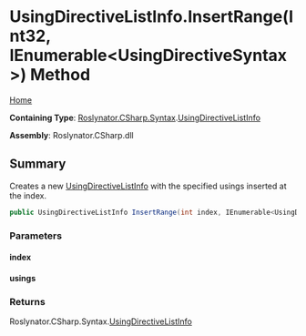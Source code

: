 # UsingDirectiveListInfo\.InsertRange\(Int32, IEnumerable\<UsingDirectiveSyntax>\) Method <a name="_Top"></a>

[Home](../../../../../README.md)

**Containing Type**: [Roslynator.CSharp.Syntax](../../README.md#_Top)\.[UsingDirectiveListInfo](../README.md#_Top)

**Assembly**: Roslynator\.CSharp\.dll

## Summary

Creates a new [UsingDirectiveListInfo](../README.md#_Top) with the specified usings inserted at the index\.

```csharp
public UsingDirectiveListInfo InsertRange(int index, IEnumerable<UsingDirectiveSyntax> usings)
```

### Parameters

#### index

#### usings

### Returns

Roslynator\.CSharp\.Syntax\.[UsingDirectiveListInfo](../README.md#_Top)

